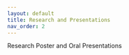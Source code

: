 ```yaml
---
layout: default
title: Research and Presentations
nav_order: 2
---
```


Research Poster and Oral Presentations
